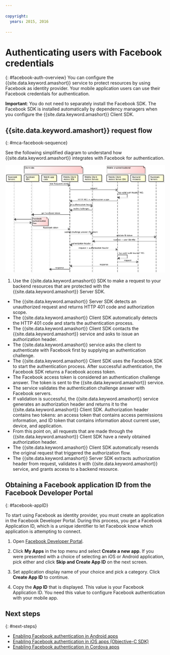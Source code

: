 ```yaml
---

copyright:
  years: 2015, 2016

---
```


# Authenticating users with Facebook credentials
{: #facebook-auth-overview}
You can configure the {{site.data.keyword.amashort}} service to protect resources by using Facebook as identity provider. Your mobile application users can use their Facebook credentials for authentication.

**Important**: You do not need to separately install the Facebook SDK. The Facebook SDK is installed automatically by dependency managers when you configure the {{site.data.keyword.amashort}} Client SDK.

## {{site.data.keyword.amashort}} request flow
{: #mca-facebook-sequence}

See the following simplified diagram to understand how {{site.data.keyword.amashort}} integrates with Facebook for authentication.

![image](images/mca-sequence-facebook.jpg)

1. Use the {{site.data.keyword.amashort}} SDK to make a request to your backend resources that are protected with the {{site.data.keyword.amashort}} Server SDK.
* The {{site.data.keyword.amashort}} Server SDK detects an unauthorized request and returns HTTP 401 code and authorization scope.
* The {{site.data.keyword.amashort}} Client SDK automatically detects the HTTP 401 code and starts the authentication process.
* The {{site.data.keyword.amashort}} Client SDK  contacts the {{site.data.keyword.amashort}} service and asks to issue an authorization header.
* The {{site.data.keyword.amashort}} service asks the client to authenticate with Facebook first by supplying an authentication challenge.
* The {{site.data.keyword.amashort}} Client SDK uses the Facebook SDK to start the authentication process. After successful authentication, the Facebook SDK returns a Facebook access token.
* The Facebook access token is considered an authentication challenge answer. The token is sent to the {{site.data.keyword.amashort}} service.
* The service validates the authentication challenge answer with Facebook servers.
* If validation is successful, the {{site.data.keyword.amashort}} service generates an authorization header and returns it to the {{site.data.keyword.amashort}} Client SDK. Authorization header contains two tokens: an access token that contains access permissions information, and ID token that contains information about current user, device, and application.
* From this point on, all requests that are made through the {{site.data.keyword.amashort}} Client SDK  have a newly obtained authorization header.
* The {{site.data.keyword.amashort}} Client SDK  automatically resends the original request that triggered the authorization flow.
* The {{site.data.keyword.amashort}} Server SDK extracts authorization header from request, validates it with {{site.data.keyword.amashort}} service, and grants access to a backend resource.

## Obtaining a Facebook application ID from the Facebook Developer Portal
{: #facebook-appID}

To start using Facebook as identity provider, you must create an application in the Facebook Developer Portal. During this process, you get a Facebook Application ID, which is a unique identifier to let Facebook know which application is attempting to connect.

1. Open [Facebook Developer Portal](https://developers.facebook.com).

1. Click **My Apps** in the top menu and select **Create a new app**.
If you were presented with a choice of selecting an iOS or Android application, pick either and click **Skip and Create App ID** on the next screen.

1. Set application display name of your choice and pick a category. Click **Create App ID** to continue.

1. Copy the **App ID** that is displayed. This value is your Facebook Application ID.  You need this value to configure Facebook authentication with your mobile app.

## Next steps
{: #next-steps}

* [Enabling Facebook authentication in Android apps](facebook-auth-android.html)
* [Enabling Facebook authentication in iOS apps (Objective-C SDK)](facebook-auth-ios.html)
* [Enabling Facebook authentication in Cordova apps](facebook-auth-cordova.html)
